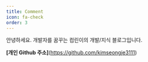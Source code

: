 ```yaml
---
title: Comment
icon: fa-check
order: 3
---
```


안녕하세요. 개발자를 꿈꾸는 컴린이의 개발/지식 블로그입니다.

**[개인 Github 주소]**(https://github.com/kimseongje3111)
